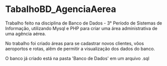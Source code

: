 # TabalhoBD_AgenciaAerea
Trabalho feito na disciplina de Banco de Dados - 3° Período de Sistemas de Informação, utilizando Mysql e PHP para criar uma área administrativa de uma agência aérea.

No trabalho foi criado áreas para se cadastrar novos clientes, vôos aeroportos e rotas, alêm de permitir a visualização dos dados do banco.

O banco já criado está na pasta 'Banco de Dados' em um arquivo .sql
